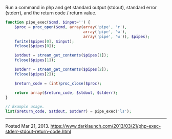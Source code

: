 Run a command in php and get standard output (stdout), standard error (stderr), and the return code / return value.

```php
function pipe_exec($cmd, $input='') {
    $proc = proc_open($cmd, array(array('pipe', 'r'),
                                  array('pipe', 'w'),
                                  array('pipe', 'w')), $pipes);
    fwrite($pipes[0], $input);
    fclose($pipes[0]);

    $stdout = stream_get_contents($pipes[1]);
    fclose($pipes[1]);

    $stderr = stream_get_contents($pipes[2]);
    fclose($pipes[2]);

    $return_code = (int)proc_close($proc);

    return array($return_code, $stdout, $stderr);
}
```

```php
// Example usage.
list($return_code, $stdout, $stderr) = pipe_exec('ls');
```

---


Posted Mar 21, 2013.
https://www.darklaunch.com/2013/03/21/php-exec-stderr-stdout-return-code.html